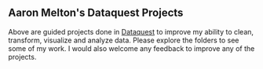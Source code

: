 ## Aaron Melton's Dataquest Projects

Above are guided projects done in [Dataquest](http://dataquest.io/) to improve my ability to clean, transform, visualize and analyze data. Please explore the folders to see some of my work. I would also welcome any feedback to improve any of the projects. 

